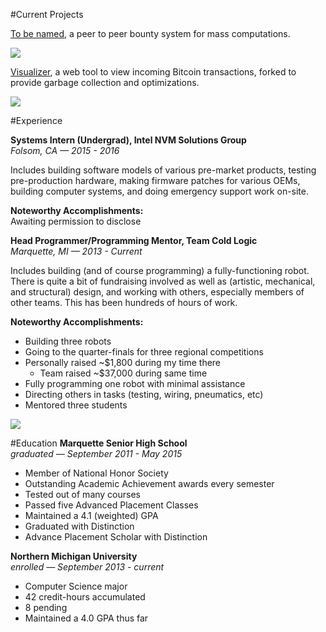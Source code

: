 #Current Projects

[To be named](https://gappleto97.github.io/Senior-Project), a peer to peer bounty system for mass computations.

![](http://i.imgur.com/xCsjOto.png)

[Visualizer](https://gappleto97.github.io/visualizer), a web tool to view incoming Bitcoin transactions, forked to provide garbage collection and optimizations.

![](http://i.imgur.com/k9y20Eh.png)

#Experience

**Systems Intern (Undergrad), Intel NVM Solutions Group**<br>
*Folsom, CA — 2015 - 2016*

Includes building software models of various pre-market products, testing pre-production hardware, making firmware patches for various OEMs, building computer systems, and doing emergency support work on-site.

__Noteworthy Accomplishments:__<br>
Awaiting permission to disclose

**Head Programmer/Programming Mentor, Team Cold Logic**<br>
*Marquette, MI — 2013 - Current*

Includes building (and of course programming) a fully-functioning robot.  There is quite a bit of fundraising involved as well as (artistic, mechanical, and structural) design, and working with others, especially members of other teams.  This has been hundreds of hours of work.

__Noteworthy Accomplishments:__
* Building three robots
* Going to the quarter-finals for three regional competitions
* Personally raised ~$1,800 during my time there
  * Team raised ~$37,000 during same time
* Fully programming one robot with minimal assistance
* Directing others in tasks (testing, wiring, pneumatics, etc)
* Mentored three students
 
![](http://coldlogic3617.org/images/AerialAssist.jpg)

#Education
**Marquette Senior High School**<br>
*graduated — September 2011 - May 2015*                                                                    
* Member of National Honor Society
* Outstanding Academic Achievement awards every semester
* Tested out of many courses
* Passed five Advanced Placement Classes
* Maintained a  4.1 (weighted) GPA
* Graduated with Distinction
* Advance Placement Scholar with Distinction

**Northern Michigan University**<br>
*enrolled — September 2013 - current*
* Computer Science major
* 42 credit-hours accumulated
 * 8 pending
* Maintained a 4.0 GPA thus far
